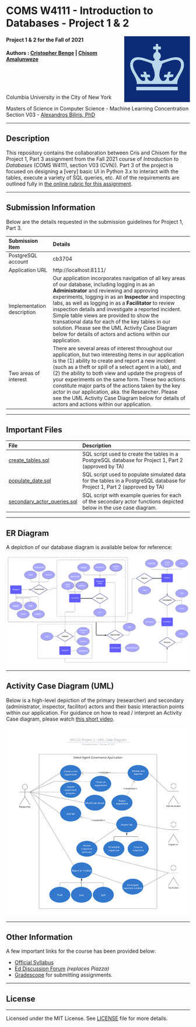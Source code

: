 COMS W4111 - Introduction to Databases - Project 1 & 2
==========================================================
<img align="right" width="180" src="./images/cu_logo.jpg"/>

#### Project 1 & 2 for the Fall of 2021
#### Authors : [Cristopher Benge](https://cbenge509.github.io/) | [Chisom Amalunweze](https://www.linkedin.com/in/chisomamalunweze/)
<br><br><br><br>
Columbia University in the City of New York

Masters of Science in Computer Science - Machine Learning Concentration <br>
Section V03 - [Alexandros Biliris, PhD](http://www.cs.columbia.edu/~biliris/)

---

## Description

This repository contains the collaboration between Cris and Chisom for the Project 1, Part 3 assignment from the Fall 2021 course of *Introduction to Databases* (COMS W4111, section V03 (CVN)).  Part 3 of the project is focused on designing a [very] basic UI in Python 3.x to interact with the tables, execute a variety of SQL queries, etc.  All of the requirements are outlined fully in [the online rubric for this assignment](https://www.cs.columbia.edu/~biliris/4111/21f/projects/proj1-3/proj1-3.html).

---

## Submission Information

Below are the details requested in the submission guidelines for Project 1, Part 3.

| Submission Item | Details |
|:----------------|:--------|
| PostgreSQL account | cb3704 |
| Application URL | http://localhost:8111/ |
| Implementation description | Our application incorporates navigation of all key areas of our database, including logging in as an <b>Administrator</b> and reviewing and approving experiments, logging in as an <b>Inspector</b> and inspecting labs, as well as logging in as a <b>Facilitator</b> to review inspection details and investigate a reported incident.  Simple table views are provided to show the transational data for each of the key tables in our solution.  Please see the UML Activity Case Diagram below for details of actors and actions within our application.  |
| Two areas of interest | There are several areas of interest throughout our application, but two interesting items in our application is the (1) ability to create and report a new incident (such as a theft or spill of a select agent in a lab), and (2) the ability to both view and update the progress of your experiments on the same form.  These two actions constitute major parts of the actions taken by the key actor in our application, aka. the Researcher.  Please see the UML Activity Case Diagram below for details of actors and actions within our application. |

--- 

## Important Files

| File | Description |
|:-----|:------------|
| [create_tables.sql](./sql_scripts/create_tables.sql) | SQL script used to create the tables in a PostgreSQL database for Project 1, Part 2 (approved by TA) |
| [populate_date.sql](./sql_scripts/populate_data.sql) | SQL script used to populate simulated data for the tables in a PostgreSQL database for Project 1, Part 2 (approved by TA) |
| [secondary_actor_queries.sql](./sql_scripts/secondary_actor_queries.sql) | SQL script with example queries for each of the secondary actor functions depicted below in the use case diagram. |

---

## ER Diagram

A depiction of our database diagram is available below for reference:

<img src="./images/ERDiagram.png">

---

## Activity Case Diagram (UML)

Below is a high-level depiction of the primary (researcher) and secondary (administrator, inspector, facilitor) actors and their basic interaction points within our application.  For guidance on how to read / interpret an Activity Case diagram, please watch [this short video](https://www.youtube.com/watch?v=zid-MVo7M-E).

<img src="./images/CaseDiagram.png">

---

## Other Information 

A few important links for the course has been provided below:

 - [Official Syllabus](https://www.cs.columbia.edu/~biliris/4111/21f/)
 - [Ed Discussion Forum](https://edstem.org/us/courses/13950/discussion/) *(replaces Piazza)*
 - [Gradescope](https://www.gradescope.com/courses/313462) for submitting assignments.

---

## License
-------
Licensed under the MIT License. See [LICENSE](LICENSE) file for more details.
